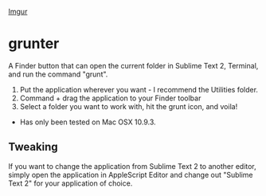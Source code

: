 [Imgur](http://i.imgur.com/8sgIPVk)

grunter
=======

A Finder button that can open the current folder in Sublime Text 2, Terminal, and run the command "grunt".

1. Put the application wherever you want - I recommend the Utilities folder. 
2. Command + drag the application to your Finder toolbar
3. Select a folder you want to work with, hit the grunt icon, and voila!

* Has only been tested on Mac OSX 10.9.3.

## Tweaking

If you want to change the application from Sublime Text 2 to another editor, simply open the application in AppleScript Editor and change out "Sublime Text 2" for your application of choice. 
